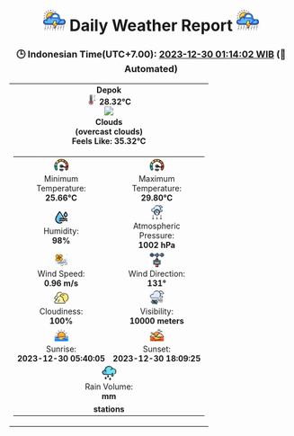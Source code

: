 # <h1 align=center><img height=40 src=images/cloud.png> Daily Weather Report <img height=40 src=images/cloud.png></h1>
<h3 align=center>🕒 Indonesian Time(UTC+7.00): <u>2023-12-30 01:14:02 WIB</u> (🤖Automated)</h3>

<table align=center>
<tr>
<td align=center><b>Depok</b><br><img src=images/thermometer.png height=18> <b>28.32°C</b><br><img src='https://openweathermap.org/img/w/04n.png' height='50'><br><b>Clouds</b><br><b>(overcast clouds)</b><br><b>Feels Like: 35.32°C</b></td>
</tr>
<td>
<table>
<tr>
<td align=center><img src=images/fast.png height=25><br>Minimum<br>Temperature:<br><b>25.66°C</b></td>
<td align=center><img src=images/fast.png height=25><br>Maximum<br>Temperature:<br><b>29.80°C</b></td>
</tr>
<tr>
<td align=center><img src=images/humidity.png height=25><br>Humidity:<br><b>98%</b></td>
<td align=center><img src=images/atmospheric.png height=25><br>Atmospheric<br>Pressure:<br><b>1002 hPa</b></td>
</tr>
<tr>
<td align=center><img src=images/air-flow.png height=25><br>Wind Speed:<br><b>0.96 m/s</b></td>
<td align=center><img src=images/anemometer.png height=25><br>Wind Direction:<br><b>131°</b></td>
</tr>
<tr>
<td align=center><img src=images/cloudy.png height=25><br>Cloudiness:<br><b>100%</b></td>
<td align=center><img src=images/low-visibility.png height=25><br>Visibility:<br><b>10000 meters</b></td>
</tr>
<tr>
<td align=center><img src=images/sunrise.png height=25><br>Sunrise:<br><b>2023-12-30 05:40:05</b></td>
<td align=center><img src=images/sunsets.png height=25><br>Sunset:<br><b>2023-12-30 18:09:25</b></td>
</tr>
<tr>
<td colspan=2 align=center><img src=images/rain.png height=25><br>Rain Volume: <br><b> mm</b></td>
</tr>
<tr>
<td colspan=2 align=center><b>stations</b></td>
</tr>
</table>
</table>
